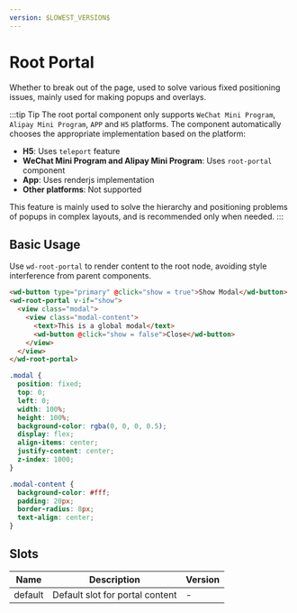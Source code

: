 ```yaml
---
version: $LOWEST_VERSION$
---
```

# Root Portal

Whether to break out of the page, used to solve various fixed positioning issues, mainly used for making popups and overlays.

:::tip Tip
The root portal component only supports `WeChat Mini Program`, `Alipay Mini Program`, `APP` and `H5` platforms. The component automatically chooses the appropriate implementation based on the platform:

- **H5**: Uses `teleport` feature
- **WeChat Mini Program and Alipay Mini Program**: Uses `root-portal` component
- **App**: Uses renderjs implementation
- **Other platforms**: Not supported

This feature is mainly used to solve the hierarchy and positioning problems of popups in complex layouts, and is recommended only when needed.
:::

## Basic Usage

Use `wd-root-portal` to render content to the root node, avoiding style interference from parent components.

```html
<wd-button type="primary" @click="show = true">Show Modal</wd-button>
<wd-root-portal v-if="show">
  <view class="modal">
    <view class="modal-content">
      <text>This is a global modal</text>
      <wd-button @click="show = false">Close</wd-button>
    </view>
  </view>
</wd-root-portal>
```

```scss
.modal {
  position: fixed;
  top: 0;
  left: 0;
  width: 100%;
  height: 100%;
  background-color: rgba(0, 0, 0, 0.5);
  display: flex;
  align-items: center;
  justify-content: center;
  z-index: 1000;
}

.modal-content {
  background-color: #fff;
  padding: 20px;
  border-radius: 8px;
  text-align: center;
}
```

## Slots

| Name    | Description                    | Version |
| ------- | ------------------------------ | ------- |
| default | Default slot for portal content | -       | 
